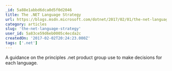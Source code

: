 ```yaml
---
_id: 5a88e1abbd6dca0d5f0d2046
title: The .NET Language Strategy
url: https://blogs.msdn.microsoft.com/dotnet/2017/02/01/the-net-language-strategy/
category: articles
slug: 'the-net-language-strategy'
user_id: 5a83ce59d6eb0005c4ecda2c
createdOn: '2017-02-02T20:24:23.000Z'
tags: ['.net']
---
```


A guidance on the principles .net product group use to make decisions for each language.
